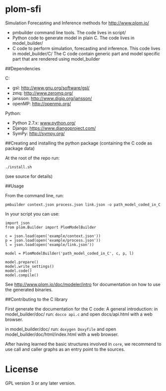 plom-sfi
========

Simulation Forecasting and Inference methods for http://www.plom.io/

- pmbuilder command line tools. The code lives in script/
- Python code to generate model in plain C. The code lives in model_builder/
- C code to perform simulation, forecasting and inference. This code lives in model_builder/C/ The C code contain generic part and model specific part that are rendered using model_builder

##Dependencies

C:
- gsl: http://www.gnu.org/software/gsl/
- zmq: http://www.zeromq.org/
- jansson: http://www.digip.org/jansson/
- openMP: http://openmp.org/

Python:
- Python 2.7.x: www.python.org/
- Django: https://www.djangoproject.com/
- SymPy: http://sympy.org/


##Creating and installing the python package (containing the C code as package data)

At the root of the repo run:

    ./install.sh

(see source for details)


##Usage

From the command line, run:

    pmbuilder context.json process.json link.json -o path_model_coded_in_C


In your script you can use:

    import json
    from plom.Builder import PlomModelBuilder

    c = json.load(open('example/context.json'))
    p = json.load(open('example/process.json'))
    l = json.load(open('example/link.json'))

    model = PlomModelBuilder('path_model_coded_in_C', c, p, l)

    model.prepare()
    model.write_settings()
    model.code()
    model.compile()


See http://www.plom.io/doc/modeler/intro for documentation on how to
use the generated binaries.


##Contributing to the C library

First generate the documentation for the C code:
A general introduction:
in model_builder/doc/ run: ```docco api.c``` and open docs/api.html with
a web browser.

in model_builder/doc/ run: ```doxygen Doxyfile``` and open model_builder/doc/html/index.html with
a web browser.

After having learned the basic structures involved in ```core```, we
recommend to use call and caller graphs as an entry point to the
sources.


License
=======

GPL version 3 or any later version.
